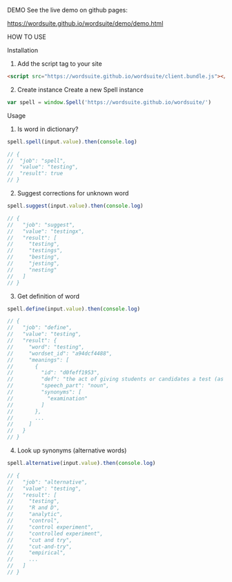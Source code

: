 DEMO
See the live demo on github pages:

https://wordsuite.github.io/wordsuite/demo/demo.html

HOW TO USE

Installation
1) Add the script tag to your site
```html
<script src="https://wordsuite.github.io/wordsuite/client.bundle.js"></script>
```

2) Create instance
Create a new Spell instance
```js
var spell = window.Spell('https://wordsuite.github.io/wordsuite/')
```

Usage
1) Is word in dictionary?
```js
spell.spell(input.value).then(console.log)

// {
//  "job": "spell",
//  "value": "testing",
//  "result": true
// }
```

2) Suggest corrections for unknown word
```js
spell.suggest(input.value).then(console.log)

// {
//   "job": "suggest",
//   "value": "testingx",
//   "result": [
//     "testing",
//     "testings",
//     "besting",
//     "jesting",
//     "nesting"
//   ]
// }
```

3) Get definition of word
```js
spell.define(input.value).then(console.log)

// {
//   "job": "define",
//   "value": "testing",
//   "result": {
//     "word": "testing",
//     "wordset_id": "a94dcf4488",
//     "meanings": [
//       {
//         "id": "d0feff1953",
//         "def": "the act of giving students or candidates a test (as by questions) to determine what they know or have learned",
//         "speech_part": "noun",
//         "synonyms": [
//           "examination"
//         ]
//       },
//       ...
//     ]
//   }
// }
```

4) Look up synonyms (alternative words)
```js
spell.alternative(input.value).then(console.log)

// {
//   "job": "alternative",
//   "value": "testing",
//   "result": [
//     "testing",
//     "R and D",
//     "analytic",
//     "control",
//     "control experiment",
//     "controlled experiment",
//     "cut and try",
//     "cut-and-try",
//     "empirical",
//     ...
//   ]
// }
```
